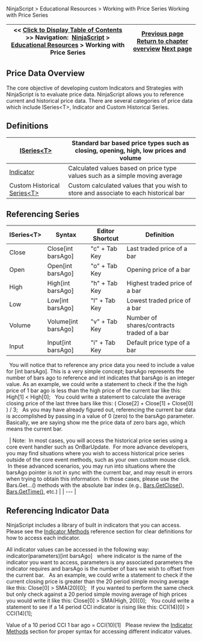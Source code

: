 ﻿
NinjaScript \> Educational Resources \> Working with Price Series
Working with Price Series

| \<\< [Click to Display Table of Contents](working_with_price_series.md) \>\> **Navigation:**     [NinjaScript](ninjascript-1.md) \> [Educational Resources](educational_resources-1.md) \> Working with Price Series | [Previous page](working_with_pixel_coordinates-1.md) [Return to chapter overview](educational_resources-1.md) [Next page](reference_samples-1.md) |
| --- | --- |

## Price Data Overview
The core objective of developing custom Indicators and Strategies with NinjaScript is to evaluate price data. NinjaScript allows you to reference current and historical price data. There are several categories of price data which include ISeries\<T\>, Indicator and Custom Historical Series.
 
## Definitions
| [ISeries\<T\>](priceseries-1.md) | Standard bar based price types such as closing, opening, high, low prices and volume |
| --- | --- |
| [Indicator](indicator-1.md) | Calculated values based on price type values such as a simple moving average |
| Custom Historical [Series\<T\>](seriest-1.md) | Custom calculated values that you wish to store and associate to each historical bar |

## Referencing Series
| ISeries\<T\> | Syntax | Editor Shortcut | Definition |
| --- | --- | --- | --- |
| Close | Close\[int barsAgo] | "c" \+ Tab Key | Last traded price of a bar |
| Open | Open\[int barsAgo] | "o" \+ Tab Key | Opening price of a bar |
| High | High\[int barsAgo] | "h" \+ Tab Key | Highest traded price of a bar |
| Low | Low\[int barsAgo] | "l" \+ Tab Key | Lowest traded price of a bar |
| Volume | Volume\[int barsAgo] | "v" \+ Tab Key | Number of shares/contracts traded of a bar |
| Input | Input\[int barsAgo] | "i" \+ Tab Key | Default price type of a bar |

 
You will notice that to reference any price data you need to include a value for \[int barsAgo]. This is a very simple concept; barsAgo represents the number of bars ago to reference and int indicates that barsAgo is an integer value. As an example, we could write a statement to check if the the high price of 1 bar ago is less than the high price of the current bar like this:
High\[1] \< High\[0];
 
You could write a statement to calculate the average closing price of the last three bars like this:
( Close\[2] \+ Close\[1] \+ Close\[0] ) / 3;
 
As you may have already figured out, referencing the current bar data is accomplished by passing in a value of 0 (zero) to the barsAgo parameter. Basically, we are saying show me the price data of zero bars ago, which means the current bar.  

 
| Note:  In most cases, you will access the historical price series using a core event handler such as OnBarUpdate.  For more advance developers, you may find situations where you wish to access historical price series outside of the core event methods, such as your own custom mouse click.  In these advanced scenarios, you may run into situations where the barsAgo pointer is not in sync with the current bar, and may result in errors when trying to obtain this information.  In those cases, please use the Bars.Get...() methods with the absolute bar index (e.g., [Bars.GetClose(](getclose-1.md)), [Bars.GetTime()](gettime-1.md), etc.) |
| --- |

## Referencing Indicator Data
NinjaScript includes a library of built in indicators that you can access. Please see the [Indicator Methods](indicators-1.md) reference section for clear definitions for how to access each indicator.
   

All indicator values can be accessed in the following way:
indicator(parameters)\[int barsAgo]
 
where indicator is the name of the indicator you want to access, parameters is any associated parameters the indicator requires and barsAgo is the number of bars we wish to offset from the current bar.
 
As an example, we could write a statement to check if the current closing price is greater than the 20 period simple moving average like this:
Close\[0] \> SMA(20)\[0];
 
If you wanted to perform the same check but only check against a 20 period simple moving average of high prices you would write it like this:
Close\[0] \> SMA(High, 20)\[0];
 
You could write a statement to see if a 14 period CCI indicator is rising like this:
CCI(14)\[0] \> CCI(14)\[1];
   

Value of a 10 period CCI 1 bar ago \= CCI(10\)\[1]
 
Please review the [Indicator Methods](indicators-1.md) section for proper syntax for accessing different indicator values.
